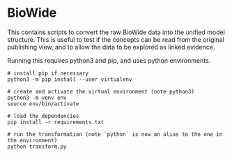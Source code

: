 # BioWide

This contains scripts to convert the raw BioWide data into the unified model structure. This is useful to test if the
concepts can be read from the original publishing view, and to allow the data to be explored as linked evidence.

Running this requires python3 and pip, and uses python environments.

```
# install pip if necessary  
python3 -m pip install --user virtualenv

# create and activate the virtual environment (note python3)
python3 -m venv env
source env/bin/activate

# load the dependencies
pip install -r requirements.txt

# run the transformation (note `python` is now an alias to the one in the environment)
python transform.py 
```